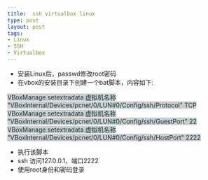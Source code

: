 ```yaml
---
title:  ssh virtualbox linux
type: post
layout: post
tags: 
- Linux
- SSH
- Virtualbox
---
```

<ul><li>安装Linux后，passwd修改root密码</li><li>在vbox的安装目录下创建一个bat脚本，内容如下:</li></ul><div><span style="background-color: #cccccc;"><span style="color: #0c343d;">VBoxManage setextradata 虚拟机名称 "VBoxInternal/Devices/pcnet/0/LUN#0/Config/ssh/Protocol" TCP</span></span></div><div><span style="background-color: #cccccc;"><span style="color: #0c343d;">VBoxManage setextradata 虚拟机名称 "VBoxInternal/Devices/pcnet/0/LUN#0/Config/ssh/GuestPort" 22</span></span></div><div><span style="background-color: #cccccc;"><span style="color: #0c343d;">VBoxManage setextradata 虚拟机名称 "VBoxInternal/Devices/pcnet/0/LUN#0/Config/ssh/HostPort" 2222</span></span></div><div><ul><li>执行该脚本</li><li>ssh 访问127.0.0.1，端口2222</li><li>使用root身份和密码登录</li></ul></div>

